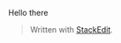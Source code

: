 Hello there
> Written with [StackEdit](https://stackedit.io/).
<!--stackedit_data:
eyJoaXN0b3J5IjpbLTE4ODU3ODU4NDJdfQ==
-->